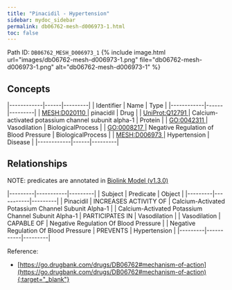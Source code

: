 ```yaml
---
title: "Pinacidil - Hypertension"
sidebar: mydoc_sidebar
permalink: db06762-mesh-d006973-1.html
toc: false 
---
```



Path ID: `DB06762_MESH_D006973_1`
{% include image.html url="images/db06762-mesh-d006973-1.png" file="db06762-mesh-d006973-1.png" alt="db06762-mesh-d006973-1" %}

## Concepts

|------------|------|---------|
| Identifier | Name | Type    |
|------------|------|---------|
| <a href="https://identifiers.org/MESH:D020110">MESH:D020110 </a> | pinacidil | Drug |
| <a href="https://identifiers.org/UniProt:Q12791">UniProt:Q12791 </a> | Calcium-activated potassium channel subunit alpha-1 | Protein |
| <a href="https://identifiers.org/GO:0042311">GO:0042311 </a> | Vasodilation | BiologicalProcess |
| <a href="https://identifiers.org/GO:0008217">GO:0008217 </a> | Negative Regulation of Blood Pressure | BiologicalProcess |
| <a href="https://identifiers.org/MESH:D006973">MESH:D006973 </a> | Hypertension | Disease |
|------------|------|---------|

## Relationships


NOTE: predicates are annotated in <a href="https://github.com/biolink/biolink-model/releases/tag/v1.3.0">Biolink Model (v1.3.0)</a>

|---------|-----------|---------|
| Subject | Predicate | Object  |
|---------|-----------|---------|
| Pinacidil | INCREASES ACTIVITY OF | Calcium-Activated Potassium Channel Subunit Alpha-1 |
| Calcium-Activated Potassium Channel Subunit Alpha-1 | PARTICIPATES IN | Vasodilation |
| Vasodilation | CAPABLE OF | Negative Regulation Of Blood Pressure |
| Negative Regulation Of Blood Pressure | PREVENTS | Hypertension |
|---------|-----------|---------|

Reference:
  - [https://go.drugbank.com/drugs/DB06762#mechanism-of-action](https://go.drugbank.com/drugs/DB06762#mechanism-of-action){:target="_blank"}